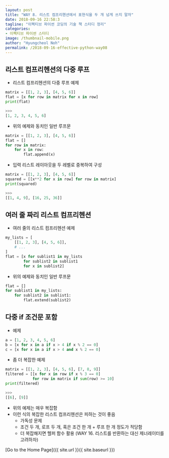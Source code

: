 ```yaml
---
layout: post
title: "WAY 8. 리스트 컴프리헨션에서 표현식을 두 개 넘게 쓰지 말자"
date: 2018-09-16 22:58:3
tagline: "이펙티브 파이썬 코딩의 기술 책 스터디 정리"
categories:
- 이펙티브 파이썬 스터디
image: /thumbnail-mobile.png
author: "Hyungcheol Noh"
permalink: /2018-09-16-effective-python-way08
---
```


## 리스트 컴프리헨션의 다중 루프
- 리스트 컴프리헨션의 다중 루프 예제

```python
matrix = [[1, 2, 3], [4, 5, 6]]
flat = [x for row in matrix for x in row]
print(flat)

>>>
[1, 2, 3, 4, 5, 6]
```

- 위의 예제와 동치인 일반 루프문

```python
matrix = [[1, 2, 3], [4, 5, 6]]
flat = []
for row in matrix:
    for x in row:
        flat.append(x)
```

- 입력 리스트 레이아웃을 두 레벨로 중복하여 구성

```python
matrix = [[1, 2, 3], [4, 5, 6]]
squared = [[x**2 for x in row] for row in matrix]
print(squared)

>>>
[[1, 4, 9], [16, 25, 36]]
```

## 여러 줄 짜리 리스트 컴프리헨션
- 여러 줄의 리스트 컴프리헨션 예제

```python
my_lists = [
    [[1, 2, 3], [4, 5, 6]],
    # ...
]
flat = [x for sublist1 in my_lists
        for sublist2 in sublist1
        for x in sublist2]
```

- 위의 예제와 동치인 일반 루프문

```python
flat = []
for sublist1 in my_lists:
    for sublist2 in sublist1:
        flat.extend(sublist2)
```

## 다중 if 조건문 포함
- 예제

```python
a = [1, 2, 3, 4, 5, 6]
b = [x for x in a if x > 4 if x % 2 == 0]
c = [x for x in a if x > 4 and x % 2 == 0]
```

- 좀 더 복잡한 예제

```python
matrix = [[1, 2, 3], [4, 5, 6], [7, 8, 9]]
filtered = [[x for x in row if x % 3 == 0]
            for row in matrix if sum(row) >= 10]
print(filtered)

>>>
[[6], [9]]
```

- 위의 예제는 매우 복잡함
- 이런 식의 복잡한 리스트 컴프리헨션은 피하는 것이 좋음
    - 가독성 문제
    - 조건 두 개, 로프 두 개, 혹은 조건 한 개 + 루프 한 개 정도가 적당함
    - 더 복잡해지면 헬퍼 함수 활용 (WAY 16. 리스트를 반환하는 대신 제너레이터를 고려하자)

[Go to the Home Page]({{ site.url }}{{ site.baseurl }})
